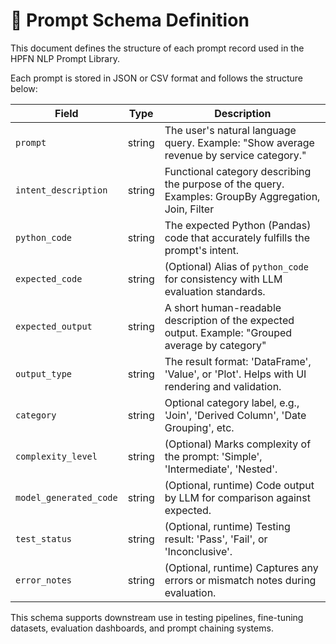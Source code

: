 # 🧾 Prompt Schema Definition

This document defines the structure of each prompt record used in the HPFN NLP Prompt Library.

Each prompt is stored in JSON or CSV format and follows the structure below:

| Field | Type | Description |
|-------|------|-------------|
| `prompt` | string | The user's natural language query. Example: "Show average revenue by service category." |
| `intent_description` | string | Functional category describing the purpose of the query. Examples: GroupBy Aggregation, Join, Filter |
| `python_code` | string | The expected Python (Pandas) code that accurately fulfills the prompt's intent. |
| `expected_code` | string | (Optional) Alias of `python_code` for consistency with LLM evaluation standards. |
| `expected_output` | string | A short human-readable description of the expected output. Example: "Grouped average by category" |
| `output_type` | string | The result format: 'DataFrame', 'Value', or 'Plot'. Helps with UI rendering and validation. |
| `category` | string | Optional category label, e.g., 'Join', 'Derived Column', 'Date Grouping', etc. |
| `complexity_level` | string | (Optional) Marks complexity of the prompt: 'Simple', 'Intermediate', 'Nested'. |
| `model_generated_code` | string | (Optional, runtime) Code output by LLM for comparison against expected. |
| `test_status` | string | (Optional, runtime) Testing result: 'Pass', 'Fail', or 'Inconclusive'. |
| `error_notes` | string | (Optional, runtime) Captures any errors or mismatch notes during evaluation. |

This schema supports downstream use in testing pipelines, fine-tuning datasets, evaluation dashboards, and prompt chaining systems.